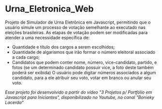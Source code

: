 # Urna_Eletronica_Web
Projeto de Simulador de Urna Eletrônica em Javascript, permitindo que o usuário simule um processo de votação semelhante ao executado nas eleições brasileiras. 
As etapas de votação podem ser modificadas para atender a uma necessidade específica de:
 - Quantidade e título dos cargos a serem escolhidos;
 - Quantidade de algarismos que irão formar o número eleitoral associado a cada cargo;
 - Candidatos que podem conter nome, número, vice-candidato, partido, e fotos (se um determinado candidato possuir vice, a foto deste também poderá ser exibida)
O usuário pode digitar números associados a algum candidato, para a ele atribuir seu voto, votar em branco ou anular seu voto.

*Esse projeto foi desenvolvido a partir do vídeo "3 Projetos p/ Portfólio em Javascript para Iniciantes", disponibilizado no Youtube, no canal "Bonieky Lacerda"*
